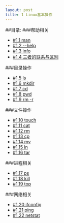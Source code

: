 ```yaml
---
layout: post
title: 1 Linux基本操作
---
```

##目录:
###帮助相关
<ul>
<li> <a href="/post/01/1.1.html">#1.1 man</a> </li>
<li> <a href="/post/01/1.2.html">#1.2 --help</a> </li>
<li> <a href="/post/01/1.3.html">#1.3 info</a> </li>
<li> <a href="/post/01/1.4.html">#1.4 三者的联系与区别</a> </li>
</ul>
###目录操作
<ul>
<li> <a href="/post/01/1.5.html">#1.5 ls</a> </li>
<li> <a href="/post/01/1.6.html">#1.6 mkdir</a> </li>
<li> <a href="/post/01/1.7.html">#1.7 cd</a> </li>
<li> <a href="/post/01/1.8.html">#1.8 pwd</a> </li>
<li> <a href="/post/01/1.9.html">#1.9 rm -r</a> </li>
</ul>
###文件操作
<ul>
<li> <a href="/post/01/1.10.html">#1.10 touch</a> </li>
<li> <a href="/post/01/1.11.html">#1.11 cat</a> </li>
<li> <a href="/post/01/1.12.html">#1.12 rm</a> </li>
<li> <a href="/post/01/1.13.html">#1.13 cp</a> </li>
<li> <a href="/post/01/1.14.html">#1.14 mv</a> </li>
<li> <a href="/post/01/1.15.html">#1.15 ln</a> </li>
<li> <a href="/post/01/1.16.html">#1.16 tar</a> </li>
</ul>
###进程相关
<ul>
<li> <a href="/post/01/1.17.html">#1.17 ps</a> </li>
<li> <a href="/post/01/1.18.html">#1.18 kill</a> </li>
<li> <a href="/post/01/1.19.html">#1.19 top</a> </li>
</ul>
###网络相关
<ul>
<li> <a href="/post/01/1.20.html">#1.20 ifconfig</a> </li>
<li> <a href="/post/01/1.21.html">#1.21 ping</a> </li>
<li> <a href="/post/01/1.22.html">#1.22 netstat</a> </li>
</ul>
